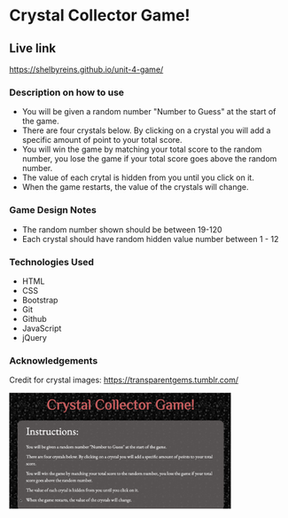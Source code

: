 # Crystal Collector Game!

## Live link

https://shelbyreins.github.io/unit-4-game/

### Description on how to use

- You will be given a random number "Number to Guess" at the start of the game. 
- There are four crystals below. By clicking on a crystal you will add a specific amount of point to your total score.
- You will win the game by matching your total score to the random number, you lose the game if your total score goes  above the random number. 
- The value of each crytal is hidden from you until you click on it.
- When the game restarts, the value of the crystals will change.

### Game Design Notes

- The random number shown should be between 19-120
- Each crystal should have random hidden value number between 1 - 12

 ### Technologies Used
 - HTML
 - CSS
 - Bootstrap
 - Git
 - Github
 - JavaScript
 - jQuery

 ### Acknowledgements 

 Credit for crystal images: https://transparentgems.tumblr.com/


<img src ="assets/images/CrystalGame.gif" width="400px"/>